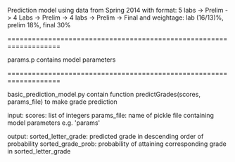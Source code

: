 Prediction model using data from Spring 2014 
with format:
5 labs -> Prelim -> 4 Labs -> Prelim -> 4 labs -> Prelim -> Final
and weightage:
lab (16/13)%, prelim 18%, final 30% 

===================================================================

params.p contains model parameters

===================================================================

basic_prediction_model.py contain function predictGrades(scores, params_file) to make grade prediction

input:
scores: list of integers
params_file: name of pickle file containing model parameters e.g. 'params'

output:
sorted_letter_grade: predicted grade in descending order of probability
sorted_grade_prob: probability of attaining corresponding grade in sorted_letter_grade 
